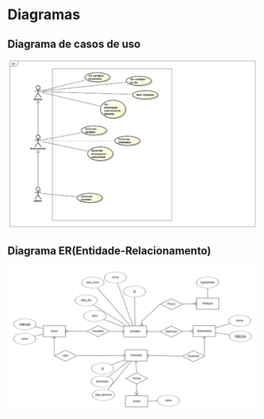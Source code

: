 # Diagramas

## Diagrama de casos de uso
![Diagrama casos de uso](imgs/diagrama-cdu.jpeg)

## Diagrama ER(Entidade-Relacionamento)
![Diagrama er](imgs/Diagrama_ER.jpg)